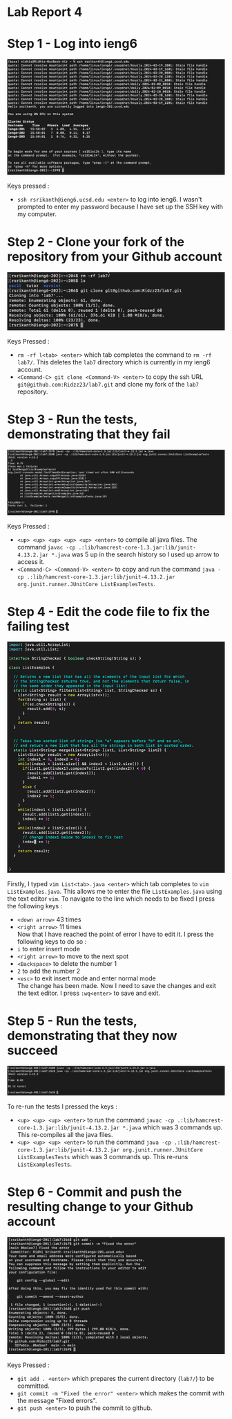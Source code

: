 # Lab Report 4

# Step 1 - Log into ieng6

![Image](logIn.png)

Keys pressed :  
- `ssh rsrikanth@ieng6.ucsd.edu <enter>` to log into ieng6. I wasn't prompted to enter my password because I have set up the SSH key with my computer.

# Step 2 - Clone your fork of the repository from your Github account 

![Image](clone.png)

Keys Pressed : 
- `rm -rf l<tab> <enter>` which tab completes the command to `rm -rf lab7/`. This deletes the `lab7` directory which is currently in my ieng6  account.    
- `<Command-C> git clone <Command-V> <enter>` to copy the ssh URL `git@github.com:Ridzz23/lab7.git` and clone my fork of the `lab7` repository.

# Step 3 - Run the tests, demonstrating that they fail
![Image](failedTests.png)

Keys Pressed : 
- `<up> <up> <up> <up> <up> <enter>` to compile all java files. The command `javac -cp .:lib/hamcrest-core-1.3.jar:lib/junit-4.13.2.jar *.java` was 5 up in the search history so I used up arrow to access it.    
- `<Command-C> <Command-V> <enter>` to copy and run the command `java -cp .:lib/hamcrest-core-1.3.jar:lib/junit-4.13.2.jar org.junit.runner.JUnitCore ListExamplesTests`.

# Step 4 - Edit the code file to fix the failing test

![Image](vim.png)

Firstly, I typed `vim List<tab>.java <enter>` which tab completes to `vim ListExamples.java`. This allows me to enter the file `ListExamples.java` using the text editor `vim`.
To navigate to the line which needs to be fixed I press the following keys :
- `<down arrow>` 43 times
- `<right arrow>` 11 times   
Now that I have reached the point of error I have to edit it. I press the following keys to do so :
- `i` to enter insert mode
- `<right arrow>` to move to the next spot
- `<Backspace>` to delete the number 1
- `2` to add the number 2
- `<esc>` to exit insert mode and enter normal mode   
The change has been made. Now I need to save the changes and exit the text editor. I press `:wq<enter>` to save and exit.


# Step 5 - Run the tests, demonstrating that they now succeed

![Image](passedTests.png)

To re-run the tests I pressed the keys :
- `<up> <up> <up> <enter>` to run the command `javac -cp .:lib/hamcrest-core-1.3.jar:lib/junit-4.13.2.jar *.java` which was 3 commands up. This re-compiles all the java files.
- `<up> <up> <up> <enter>` to run the command `java -cp .:lib/hamcrest-core-1.3.jar:lib/junit-4.13.2.jar org.junit.runner.JUnitCore ListExamplesTests` which was 3 commands up. This re-runs `ListExamplesTests`.

# Step 6 - Commit and push the resulting change to your Github account

![Image](commit.png)

Keys Pressed : 
- `git add . <enter>` which prepares the current directory (`lab7/`) to be committed. 
- `git commit -m "Fixed the error" <enter>` which makes the commit with the message "Fixed errors".
- `git push <enter>` to push the commit to github. 


